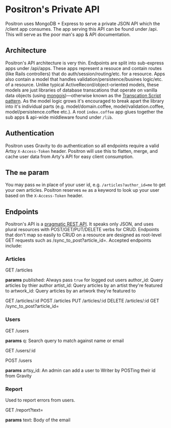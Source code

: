 # Positron's Private API

Positron uses MongoDB + Express to serve a private JSON API which the /client app consumes. The app serving this API can be found under /api. This will serve as the poor man's app & API documentation.

## Architecture

Positron's API architecture is very thin. Endpoints are split into sub-express apps under /api/apps. These apps represent a resouce and contain routes (like Rails controllers) that do auth/session/routing/etc. for a resource. Apps also contain a model that handles validation/persistence/busines logic/etc. of a resource. Unlike typical ActiveRecord/object-oriented models, these models are just libraries of database transcations that operate on vanilla data objects (using [mongojs](https://github.com/mafintosh/mongojs))—otherwise known as the [Transcation Script pattern](http://martinfowler.com/eaaCatalog/transactionScript.html). As the model logic grows it's encouraged to break apart the library into it's individual parts (e.g. model/domain.coffee, model/validation.coffee, model/persistence.coffee etc.). A root `index.coffee` app glues together the sub apps & api-wide middleware found under `/lib`.

## Authentication

Positron uses Gravity to do authentication so all endpoints require a valid Artsy `X-Access-Token` header. Positron will use this to flatten, merge, and cache user data from Arty's API for easy client consumption.

## The `me` param

You may pass `me` in place of your user id, e.g. `/articles?author_id=me` to get your own articles. Positron reserves `me` as a keyword to look up your user based on the `X-Access-Token` header.

## Endpoints

Positron's API is a [pragmatic REST API](https://blog.apigee.com/detail/api_design_a_new_model_for_pragmatic_rest). It speaks only JSON, and uses plural resources with POST/GET/PUT/DELETE verbs for CRUD. Endpoints that don't map so easily to CRUD on a resource are designed as root-level GET requests such as /sync_to_post?article_id=. Accepted endpoints include:

### Articles

GET /articles

**params**
published: Always pass `true` for logged out users
author_id: Query articles by thier author
artist_id: Query articles by an artist they're featured to
artwork_id: Query articles by an artwork they're featured to

GET /articles/:id
POST /articles
PUT /articles/:id
DELETE /articles/:id
GET /sync_to_post?article_id=

### Users

GET /users

**params**
q: Search query to match against name or email

GET /users/:id

POST /users

**params**
artsy_id: An admin can add a user to Writer by POSTing their id from Gravity

### Report

Used to report errors from users.

GET /report?text=

**params**
text: Body of the email

